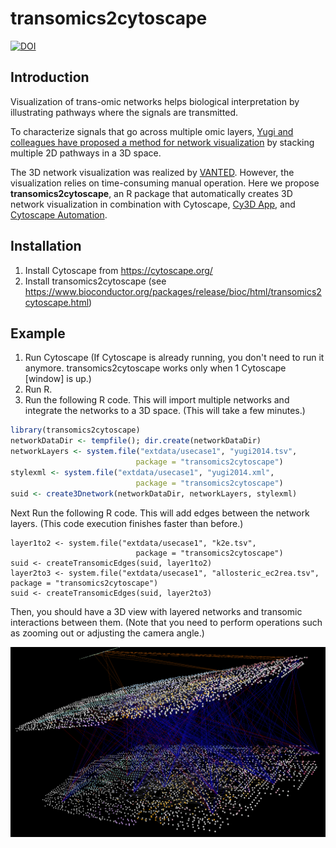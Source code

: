 # transomics2cytoscape

[![DOI](https://zenodo.org/badge/DOI/10.5281/zenodo.8201898.svg)](https://doi.org/10.5281/zenodo.8201898)

## Introduction

Visualization of trans-omic networks helps biological interpretation by
illustrating pathways where the signals are transmitted.

To characterize signals that go across multiple omic layers, [Yugi and
colleagues have proposed a method for network visualization](https://pubmed.ncbi.nlm.nih.gov/25131207/)
by stacking multiple 2D pathways in a 3D space.

The 3D network visualization was realized by [VANTED](https://www.cls.uni-konstanz.de/software/vanted/).
However, the visualization relies on time-consuming manual operation.
Here we propose **transomics2cytoscape**, an R package that automatically creates
3D network visualization in combination with
Cytoscape, [Cy3D App](http://apps.cytoscape.org/apps/cy3d), and
[Cytoscape Automation](https://genomebiology.biomedcentral.com/articles/10.1186/s13059-019-1758-4).

## Installation

1. Install Cytoscape from https://cytoscape.org/
2. Install transomics2cytoscape (see https://www.bioconductor.org/packages/release/bioc/html/transomics2cytoscape.html)

## Example

1. Run Cytoscape (If Cytoscape is already running, you don't need to run it anymore. transomics2cytoscape works only when 1 Cytoscape [window] is up.)
2. Run R.
3. Run the following R code. This will import multiple networks and integrate the networks to a 3D space. (This will take a few minutes.)

```R
library(transomics2cytoscape)
networkDataDir <- tempfile(); dir.create(networkDataDir)
networkLayers <- system.file("extdata/usecase1", "yugi2014.tsv",
                            package = "transomics2cytoscape")
stylexml <- system.file("extdata/usecase1", "yugi2014.xml",
                            package = "transomics2cytoscape")
suid <- create3Dnetwork(networkDataDir, networkLayers, stylexml)
```

Next Run the following R code. This will add edges between the network layers. (This code execution finishes faster than before.)

```
layer1to2 <- system.file("extdata/usecase1", "k2e.tsv",
                            package = "transomics2cytoscape")
suid <- createTransomicEdges(suid, layer1to2)
layer2to3 <- system.file("extdata/usecase1", "allosteric_ec2rea.tsv", package = "transomics2cytoscape")
suid <- createTransomicEdges(suid, layer2to3)
```

Then, you should have a 3D view with layered networks and transomic
interactions between them.
(Note that you need to perform operations such as zooming out or adjusting the
camera angle.)

![allosteric_result](man/figures/yugi2014.png)

